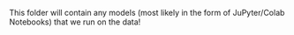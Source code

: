 This folder will contain any models (most likely in the form of JuPyter/Colab Notebooks) that we run on the data!